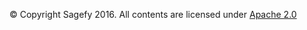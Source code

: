 © Copyright Sagefy 2016. All contents are licensed under [Apache 2.0](http://www.apache.org/licenses/LICENSE-2.0)